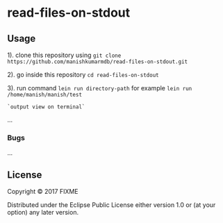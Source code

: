 # read-files-on-stdout

## Usage
1). clone this repository using
    `git clone https://github.com/manishkumarmdb/read-files-on-stdout.git`

2). go inside this repository `cd read-files-on-stdout`

3). run command `lein run directory-path`
    for example `lein run /home/manish/manish/test`

    `output view on terminal`

...

### Bugs

...

## License

Copyright © 2017 FIXME

Distributed under the Eclipse Public License either version 1.0 or (at
your option) any later version.
